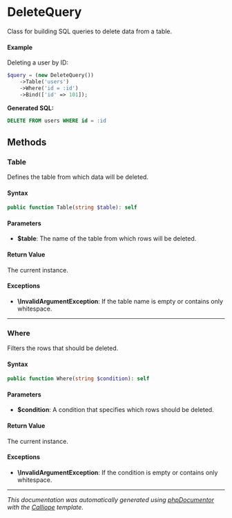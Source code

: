 # DeleteQuery

Class for building SQL queries to delete data from a table.

#### Example

Deleting a user by ID:

```php
$query = (new DeleteQuery())
    ->Table('users')
    ->Where('id = :id')
    ->Bind(['id' => 101]);
```

**Generated SQL:**
```sql
DELETE FROM users WHERE id = :id
```

## Methods

### Table

Defines the table from which data will be deleted.

#### Syntax

```php
public function Table(string $table): self
```

#### Parameters

- **$table**: The name of the table from which rows will be deleted.

#### Return Value

The current instance.

#### Exceptions

- **\InvalidArgumentException**: If the table name is empty or contains only whitespace.

---

### Where

Filters the rows that should be deleted.

#### Syntax

```php
public function Where(string $condition): self
```

#### Parameters

- **$condition**: A condition that specifies which rows should be deleted.

#### Return Value

The current instance.

#### Exceptions

- **\InvalidArgumentException**: If the condition is empty or contains only whitespace.

---

*This documentation was automatically generated using [phpDocumentor](http://www.phpdoc.org/) with the [Calliope](https://github.com/DaphneWebFramework/Calliope) template.*
